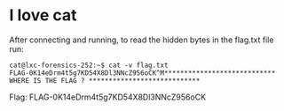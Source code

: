 # I love cat

After connecting and running, to read the hidden bytes in the flag.txt file run:
```
cat@lxc-forensics-252:~$ cat -v flag.txt
FLAG-0K14eDrm4t5g7KD54X8Dl3NNcZ956oCK^M**************************** WHERE IS THE FLAG ? ****************************
```

Flag: FLAG-0K14eDrm4t5g7KD54X8Dl3NNcZ956oCK